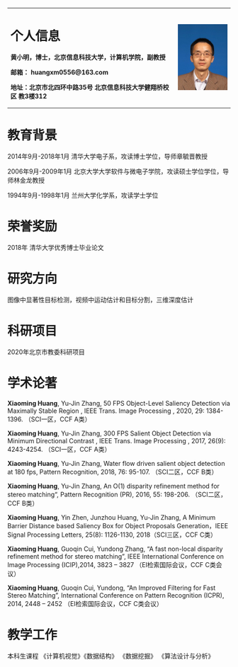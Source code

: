 <table border="0">
  <tr>
    <td width="75%">
      <h1>个人信息</h1>
      <p><b>黄小明，博士，北京信息科技大学，计算机学院，副教授</b></p>
      <p><b>邮箱： huangxm0556@163.com</b></p>
      <p><b>地址：北京市北四环中路35号 北京信息科技大学健翔桥校区 教3楼312</b></p>
    </td>
    <td width="25%">
      <img src="/博士学历证书照片_校正2.jpg" width="100%">
    </td>
  </tr>
</table>

# 教育背景
2014年9月-2018年1月 清华大学电子系，攻读博士学位，导师章毓晋教授

2006年9月-2009年1月 北京大学大学软件与微电子学院，攻读硕士学位学位，导师林金龙教授

1994年9月-1998年1月 兰州大学化学系，攻读学士学位

# 荣誉奖励
2018年 清华大学优秀博士毕业论文

# 研究方向
图像中显著性目标检测，视频中运动估计和目标分割，三维深度估计

# 科研项目
2020年北京市教委科研项目

# 学术论著
**Xiaoming Huang**, Yu-Jin Zhang, 50 FPS Object-Level Saliency Detection via Maximally Stable Region , IEEE Trans. Image Processing , 2020, 29: 1384-1396. （SCI一区，CCF A类）

**Xiaoming Huang**, Yu-Jin Zhang, 300 FPS Salient Object Detection via Minimum Directional Contrast , IEEE Trans. Image Processing , 2017, 26(9): 4243-4254. （SCI一区，CCF A类） 

**Xiaoming Huang**, Yu-Jin Zhang, Water flow driven salient object detection at 180 fps, Pattern Recognition, 2018, 76: 95-107. （SCI二区，CCF B类）

**Xiaoming Huang**, Yu-Jin Zhang, An O(1) disparity refinement method for stereo matching“, Pattern Recognition (PR), 2016, 55: 198-206. （SCI二区，CCF B类）

**Xiaoming Huang**, Yin Zhen, Junzhou Huang, Yu-Jin Zhang, A Minimum Barrier Distance based Saliency Box for Object Proposals Generation，IEEE Signal Processing Letters, 25(8): 1126-1130, 2018（SCI三区，CCF C类）


**Xiaoming Huang**, Guoqin Cui, Yundong Zhang, “A fast non-local disparity refinement method for stereo matching”, IEEE International Conference on Image Processing (ICIP),2014, 3823 – 3827
（EI检索国际会议，CCF C类会议）

**Xiaoming Huang**, Guoqin Cui, Yundong, “An Improved Filtering for Fast Stereo Matching”, International Conference on Pattern Recognition (ICPR), 2014, 2448 – 2452
（EI检索国际会议，CCF C类会议）


# 教学工作
本科生课程 《计算机视觉》《数据结构》 《数据挖掘》 《算法设计与分析》
